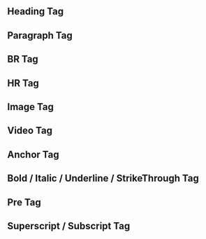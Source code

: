 <h2>Heading Tag</h2>
<h2>Paragraph Tag</h2>
<h2>BR Tag</h2>
<h2>HR Tag</h2>
<h2>Image Tag</h2>
<h2>Video Tag</h2>
<h2>Anchor Tag</h2>
<h2>Bold / Italic / Underline / StrikeThrough Tag</h2>
<h2>Pre Tag</h2>
<h2>Superscript / Subscript Tag</h2>
